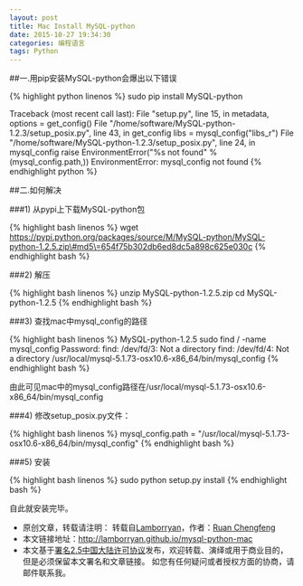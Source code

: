 ```yaml
---
layout: post
title: Mac Install MySQL-python
date: 2015-10-27 19:34:30
categories: 编程语言
tags: Python
---
```

##一.用pip安装MySQL-python会爆出以下错误

{% highlight python linenos %}
sudo pip install MySQL-python

Traceback (most recent call last):
  File "setup.py", line 15, in <module>
    metadata, options = get_config()
  File "/home/software/MySQL-python-1.2.3/setup_posix.py", line 43, in get_config
    libs = mysql_config("libs_r")
  File "/home/software/MySQL-python-1.2.3/setup_posix.py", line 24, in mysql_config
    raise EnvironmentError("%s not found" % (mysql_config.path,))
EnvironmentError: mysql_config not found
{% endhighlight python %}

##二.如何解决

###1) 从pypi上下载MySQL-python包

{% highlight bash linenos %}
wget  https://pypi.python.org/packages/source/M/MySQL-python/MySQL-python-1.2.5.zip\#md5\=654f75b302db6ed8dc5a898c625e030c
{% endhighlight bash %}

###2) 解压

{% highlight bash linenos %}
unzip MySQL-python-1.2.5.zip
cd MySQL-python-1.2.5
{% endhighlight bash %}

###3) 查找mac中mysql_config的路径

{% highlight bash linenos %}
MySQL-python-1.2.5  sudo  find / -name mysql_config
Password:
find: /dev/fd/3: Not a directory
find: /dev/fd/4: Not a directory
/usr/local/mysql-5.1.73-osx10.6-x86_64/bin/mysql_config
{% endhighlight bash %}

由此可见mac中的mysql_config路径在/usr/local/mysql-5.1.73-osx10.6-x86_64/bin/mysql_config

###4) 修改setup_posix.py文件：

{% highlight bash linenos %}
mysql_config.path = "/usr/local/mysql-5.1.73-osx10.6-x86_64/bin/mysql_config"
{% endhighlight bash %}

###5) 安装

{% highlight bash linenos %}
sudo python setup.py install
{% endhighlight bash %}

自此就安装完毕。


* 原创文章，转载请注明： 转载自[Lamborryan](<lamborryan.github.io>)，作者：[Ruan Chengfeng](<http://lamborryan.github.io/about/>)
* 本文链接地址：http://lamborryan.github.io/mysql-python-mac
* 本文基于[署名2.5中国大陆许可协议](<http://creativecommons.org/licenses/by/2.5/cn/>)发布，欢迎转载、演绎或用于商业目的，但是必须保留本文署名和文章链接。 如您有任何疑问或者授权方面的协商，请邮件联系我。
